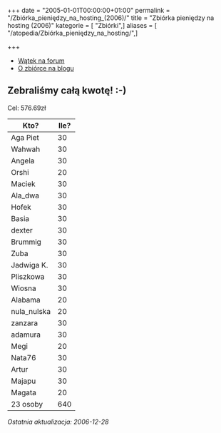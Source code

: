 +++
date = "2005-01-01T00:00:00+01:00"
permalink = "/Zbiórka_pieniędzy_na_hosting_(2006)/"
title = "Zbiórka pieniędzy na hosting (2006)"
kategorie = [ "Zbiórki",]
aliases = [ "/atopedia/Zbiórka_pieniędzy_na_hosting/",]

+++

-   [Wątek na forum](http://www.atopowe-zapalenie.pl/forum/viewtopic.php?t=3093)
-   [O zbiórce na blogu](http://blog.atopowe.pl/2006/11/10/zrzutka-na-hosting/)

Zebraliśmy całą kwotę! :-)
--------------------------

Cel: 576.69zł

| Kto?         | Ile? |
|--------------|------|
| Aga Piet     | 30   |
| Wahwah       | 30   |
| Angela       | 30   |
| Orshi        | 20   |
| Maciek       | 30   |
| Ala_dwa     | 30   |
| Hofek        | 30   |
| Basia        | 30   |
| dexter       | 30   |
| Brummig      | 30   |
| Zuba         | 30   |
| Jadwiga K.   | 30   |
| Pliszkowa    | 30   |
| Wiosna       | 30   |
| Alabama      | 20   |
| nula_nulska | 20   |
| zanzara      | 30   |
| adamura      | 30   |
| Megi         | 20   |
| Nata76       | 30   |
| Artur        | 30   |
| Majapu       | 30   |
| Magata       | 20   |
| 23 osoby     | 640  |

*Ostatnia aktualizacja: 2006-12-28*
